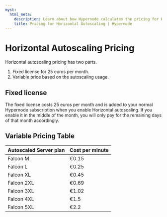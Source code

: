 ```yaml
---
myst:
  html_meta:
    description: Learn about how Hypernode calculates the pricing for Horizontal autoscaling
    title: Pricing for Horizontal Autoscaling | Hypernode
---
```


# Horizontal Autoscaling Pricing

Horizontal autoscaling pricing has two parts.

1. Fixed license for 25 euros per month.
1. Variable price based on the autoscaling usage.

## Fixed license

The fixed license costs 25 euros per month and is added to your normal Hypernode subscription when you enable Horizontal autoscaling. If you enable it in the middle of the month, you will only pay for the remaining days of that month accordingly.

## Variable Pricing Table

| Autoscaled Server plan | Cost per minute |
| ---------------------- | --------------- |
| Falcon M               | €0.15           |
| Falcon L               | €0.25           |
| Falcon XL              | €0.45           |
| Falcon 2XL             | €0.69           |
| Falcon 3XL             | €1.02           |
| Falcon 4XL             | €1.5            |
| Falcon 5XL             | €2.2            |
